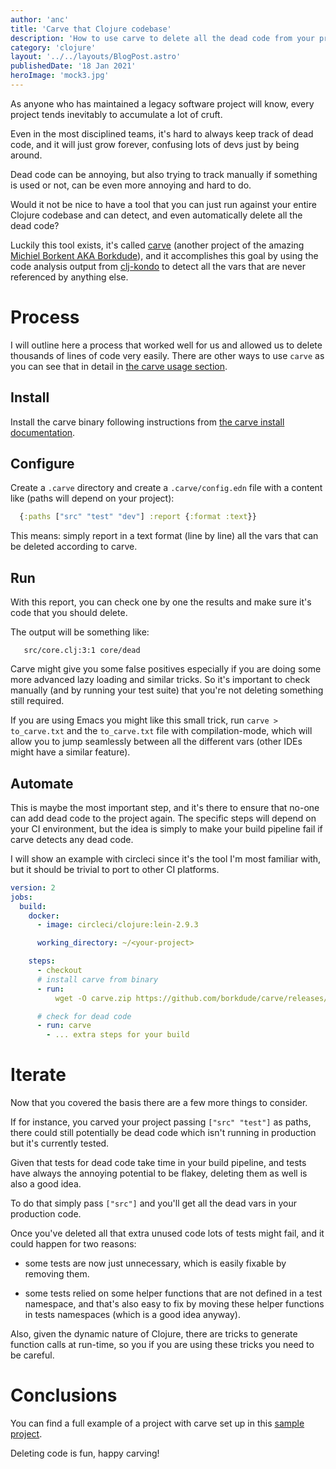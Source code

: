 ```yaml
---
author: 'anc'
title: 'Carve that Clojure codebase'
description: 'How to use carve to delete all the dead code from your projects'
category: 'clojure'
layout: '../../layouts/BlogPost.astro'
publishedDate: '18 Jan 2021'
heroImage: 'mock3.jpg'
---
```


As anyone who has maintained a legacy software project will know, every
project tends inevitably to accumulate a lot of cruft.

Even in the most disciplined teams, it's hard to always keep track of
dead code, and it will just grow forever, confusing lots of devs just by
being around.

Dead code can be annoying, but also trying to track manually if
something is used or not, can be even more annoying and hard to do.

Would it not be nice to have a tool that you can just run against your
entire Clojure codebase and can detect, and even automatically delete
all the dead code?

Luckily this tool exists, it's called
[carve](https://github.com/borkdude/carve) (another project of the
amazing [Michiel Borkent AKA Borkdude](https://github.com/borkdude/)),
and it accomplishes this goal by using the code analysis output from
[clj-kondo](https://github.com/clj-kondo/clj-kondo) to detect all the
vars that are never referenced by anything else.

# Process

I will outline here a process that worked well for us and allowed us to
delete thousands of lines of code very easily. There are other ways to
use `carve` as you can see that in detail in [the carve usage section](https://github.com/borkdude/carve#usage).

## Install

Install the carve binary following instructions from [the carve install documentation](https://github.com/borkdude/carve#installation).

## Configure

Create a `.carve` directory and create a `.carve/config.edn` file with a
content like (paths will depend on your project):

```clojure
  {:paths ["src" "test" "dev"] :report {:format :text}}
```

This means: simply report in a text format (line by line) all the vars
that can be deleted according to carve.

## Run

With this report, you can check one by one the results and make sure
it's code that you should delete.

The output will be something like:

```console
   src/core.clj:3:1 core/dead
```

Carve might give you some false positives especially if you are doing
some more advanced lazy loading and similar tricks. So it's important to
check manually (and by running your test suite) that you're not deleting
something still required.

If you are using Emacs you might like this small trick, run
`carve > to_carve.txt` and the `to_carve.txt` file with
compilation-mode, which will allow you to jump seamlessly between all
the different vars (other IDEs might have a similar feature).

## Automate

This is maybe the most important step, and it's there to ensure that
no-one can add dead code to the project again. The specific steps will
depend on your CI environment, but the idea is simply to make your build
pipeline fail if carve detects any dead code.

I will show an example with circleci since it's the tool I'm most
familiar with, but it should be trivial to port to other CI platforms.

```yaml
version: 2
jobs:
  build:
    docker:
      - image: circleci/clojure:lein-2.9.3

      working_directory: ~/<your-project>

    steps:
      - checkout
      # install carve from binary
      - run:
          wget -O carve.zip https://github.com/borkdude/carve/releases/download/v0.0.1/carve-0.0.1-linux-amd64.zip && unzip carve.zip && chmod +x carve && sudo mv carve /usr/local/bin/

      # check for dead code
      - run: carve
        - ... extra steps for your build
```

# Iterate

Now that you covered the basis there are a few more things to consider.

If for instance, you carved your project passing `["src" "test"]` as
paths, there could still potentially be dead code which isn't running in
production but it's currently tested.

Given that tests for dead code take time in your build pipeline, and
tests have always the annoying potential to be flakey, deleting them as
well is also a good idea.

To do that simply pass `["src"]` and you'll get all the dead vars in
your production code.

Once you've deleted all that extra unused code lots of tests might fail,
and it could happen for two reasons:

- some tests are now just unnecessary, which is easily fixable by
  removing them.

- some tests relied on some helper functions that are not defined in a
  test namespace, and that's also easy to fix by moving these helper
  functions in tests namespaces (which is a good idea anyway).

Also, given the dynamic nature of Clojure, there are tricks to generate
function calls at run-time, so you if you are using these tricks you
need to be careful.

# Conclusions

You can find a full example of a project with carve set up in this
[sample project](https://github.com/AndreaCrotti/carve-automate).

Deleting code is fun, happy carving!
